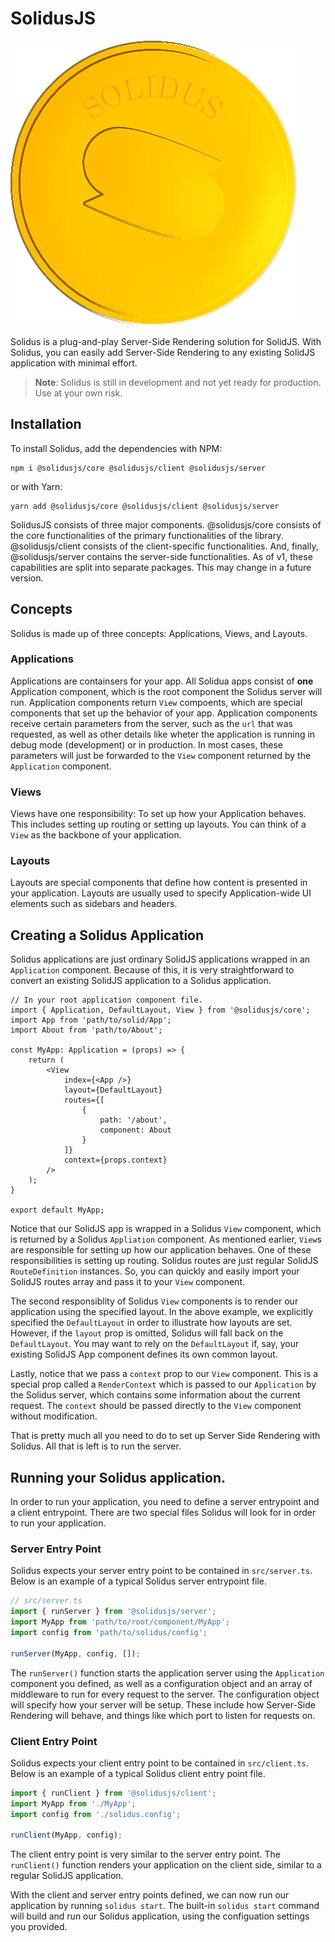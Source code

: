 # SolidusJS
![Solidus Logo](logo.png)

Solidus is a plug-and-play Server-Side Rendering solution for SolidJS. With Solidus, you can easily add Server-Side Rendering to any existing SolidJS application with minimal effort.

> **Note**: Solidus is still in development and not yet ready for production. Use at your own risk.

## Installation
To install Solidus, add the dependencies with NPM:
```
npm i @solidusjs/core @solidusjs/client @solidusjs/server
```
or with Yarn:
```
yarn add @solidusjs/core @solidusjs/client @solidusjs/server
```
SolidusJS consists of three major components. @solidusjs/core consists of the core functionalities of the primary functionalities of the library. @solidusjs/client consists of the client-specific functionalities. And, finally, @solidusjs/server contains the server-side functionalities. As of v1, these capabilities are split into separate packages. This may change in a future version.

## Concepts
Solidus is made up of three concepts: Applications, Views, and Layouts. 

### Applications
Applications are containsers for your app. All Solidua apps consist of **one** Application component, which is the root component the Solidus server will run. Application components return `View` compoents, which are special components that set up the behavior of your app. Application components receive certain parameters from the server, such as the `url` that was requested, as well as other details like wheter the application is running in debug mode (development) or in production. In most cases, these parameters will just be forwarded to the `View` component returned by the `Application` component.

### Views
Views have one responsibility: To set up how your Application behaves. This includes setting up routing or setting up layouts. You can think of a `View` as the backbone of your application. 

### Layouts
Layouts are special components that define how content is presented in your application. Layouts are usually used to specify Application-wide UI elements such as sidebars and headers.

## Creating a Solidus Application
Solidus applications are just ordinary SolidJS applications wrapped in an `Application` component. Because of this, it is very straightforward to convert an existing SolidJS application to a Solidus application. 
```tsx
// In your root application component file.
import { Application, DefaultLayout, View } from '@solidusjs/core';
import App from 'path/to/solid/App';
import About from 'path/to/About';

const MyApp: Application = (props) => {
    return (
        <View 
            index={<App />}
            layout={DefaultLayout}
            routes={[
                {
                    path: '/about',
                    component: About
                }
            ]}
            context={props.context}
        />
    );
}

export default MyApp;
```
Notice that our SolidJS app is wrapped in a Solidus `View` component, which is returned by a Solidus `Appliation` component. As mentioned earlier, `View`s are responsible for setting up how our application behaves. One of these responsibilities is setting up routing. Solidus routes are just regular SolidJS `RouteDefinition` instances. So, you can quickly and easily import your SolidJS routes array and pass it to your `View` component. 

The second responsiblity of Solidus `View` components is to render our application using the specified layout. In the above example, we explicitly specified the `DefaultLayout` in order to illustrate how layouts are set. However, if the `layout` prop is omitted, Solidus will fall back on the `DefaultLayout`. You may want to rely on the `DefaultLayout` if, say, your existing SolidJS App component defines its own common layout.

Lastly, notice that we pass a `context` prop to our `View` component. This is a special prop called a `RenderContext` which is passed to our `Application` by the Solidus server, which contains some information about the current request. The `context` should be passed directly to the `View` component without modification.

That is pretty much all you need to do to set up Server Side Rendering with Solidus. All that is left is to run the server.

## Running your Solidus application.
In order to run your application, you need to define a server entrypoint and a client entrypoint. There are two special files Solidus will look for in order to run your application.

### Server Entry Point
Solidus expects your server entry point to be contained in `src/server.ts`. Below is an example of a typical Solidus server entrypoint file.

```ts
// src/server.ts
import { runServer } from '@solidusjs/server';
import MyApp from 'path/to/root/component/MyApp';
import config from 'path/to/solidus/config';

runServer(MyApp, config, []);
```
The `runServer()` function starts the application server using the `Application` component you defined, as well as a configuration object and an array of middleware to run for every request to the server. The configuration object will specify how your server will be setup. These include how Server-Side Rendering will behave, and things like which port to listen for requests on.

### Client Entry Point
Solidus expects your client entry point to be contained in `src/client.ts`. Below is an example of a typical Solidus client entry point file.

```ts
import { runClient } from '@solidusjs/client';
import MyApp from './MyApp';
import config from './solidus.config';

runClient(MyApp, config);
```
The client entry point is very similar to the server entry point. The `runClient()` function renders your application on the client side, similar to a regular SolidJS application.

With the client and server entry points defined, we can now run our application by running `solidus start`. The built-in `solidus start` command will build and run our Solidus application, using the configuation settings you provided.